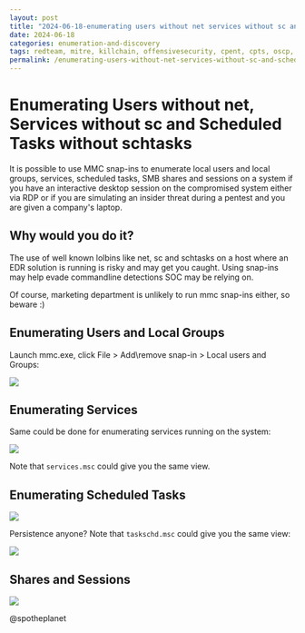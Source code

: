```yaml
---
layout: post
title: "2024-06-18-enumerating users without net services without sc and scheduled tasks without schtasks"
date: 2024-06-18
categories: enumeration-and-discovery
tags: redteam, mitre, killchain, offensivesecurity, cpent, cpts, oscp, exploit
permalink: /enumerating-users-without-net-services-without-sc-and-scheduled-tasks-without-schtasks/
---
```


# Enumerating Users without net, Services without sc and Scheduled Tasks without schtasks

It is possible to use MMC snap-ins to enumerate local users and local groups, services, scheduled tasks, SMB shares and sessions on a system if you have an interactive desktop session on the compromised system either via RDP or if you are simulating an insider threat during a pentest and you are given a company's laptop.

## Why would you do it?

The use of well known lolbins like net, sc and schtasks on a host where an EDR solution is running is risky and may get you caught. Using snap-ins may help evade commandline detections SOC may be relying on. 

Of course, marketing department is unlikely to run mmc snap-ins either, so beware :\)

## Enumerating Users and Local Groups

Launch mmc.exe, click File &gt; Add\remove snap-in &gt; Local users and Groups:

![](../../.gitbook/assets/snapin.gif)

## Enumerating Services

Same could be done for enumerating services running on the system:

![](../../.gitbook/assets/snapins.PNG)

Note that `services.msc` could give you the same view.

## Enumerating Scheduled Tasks

![](../../.gitbook/assets/tasksch.PNG)

Persistence anyone? Note that `taskschd.msc` could give you the same view:

![](../../.gitbook/assets/scheduler-new-task.PNG)

## Shares and Sessions

![](../../.gitbook/assets/sessions+shares.PNG)

@spotheplanet
